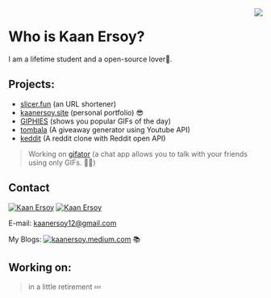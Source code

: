<img align="right" src="https://github-readme-stats.vercel.app/api/top-langs/?username=kaanersoy&hide=java,html,css&layout=compact" />

# Who is Kaan Ersoy?

I am a lifetime student and a open-source lover💜. 

## Projects:

- [slicer.fun](https://www.slicer.fun/) (an URL shortener)
- [kaanersoy.site](https://kaanersoy.site) (personal portfolio) 😎
- [GIPHIES](https://giphies-public.netlify.app/) (shows you popular GIFs of the day)
- [tombala](https://tombala-delta.vercel.app/) (A giveaway generator using Youtube API)
- [keddit](https://keddit.vercel.app/) (A reddit clone with Reddit open API)

> Working on  [gifator](https://github.com/kaanersoy/gifator) (a chat app allows you to talk with your friends using only GIFs. 🤯🤯)

## Contact
[![Kaan Ersoy](https://img.shields.io/badge/LinkedIn-0077B5?style=for-the-badge&logo=linkedin&logoColor=white)](https://www.linkedin.com/in/kaan-ersoy/)
[![Kaan Ersoy](https://img.shields.io/badge/Twitter-1DA1F2?style=for-the-badge&logo=twitter&logoColor=white)](https://twitter.com/kaanersoy01)

E-mail: kaanersoy12@gmail.com

My Blogs: [![kaanersoy.medium.com](https://img.shields.io/badge/@kaanersoy-black?style=flat&logo=medium&logoColor=white&link=https://medium.com/@username)](https://kaanersoy.medium.com/) 📚

 ## Working on:
 
 > in a little retirement 💤
